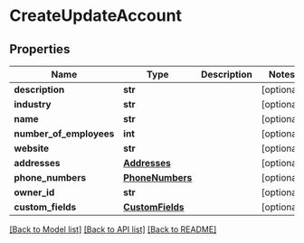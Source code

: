 # CreateUpdateAccount

## Properties
Name | Type | Description | Notes
------------ | ------------- | ------------- | -------------
**description** | **str** |  | [optional] 
**industry** | **str** |  | [optional] 
**name** | **str** |  | [optional] 
**number_of_employees** | **int** |  | [optional] 
**website** | **str** |  | [optional] 
**addresses** | [**Addresses**](Addresses.md) |  | [optional] 
**phone_numbers** | [**PhoneNumbers**](PhoneNumbers.md) |  | [optional] 
**owner_id** | **str** |  | [optional] 
**custom_fields** | [**CustomFields**](CustomFields.md) |  | [optional] 

[[Back to Model list]](../README.md#documentation-for-models) [[Back to API list]](../README.md#documentation-for-api-endpoints) [[Back to README]](../README.md)

